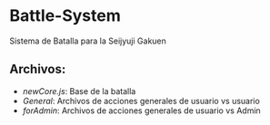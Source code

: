 Battle-System
=============

Sistema de Batalla para la Seijyuji Gakuen

Archivos:
---------
* _newCore.js_: Base de la batalla
* _General_: Archivos de acciones generales de usuario vs usuario
* _forAdmin_: Archivos de acciones generales de usuario vs Admin